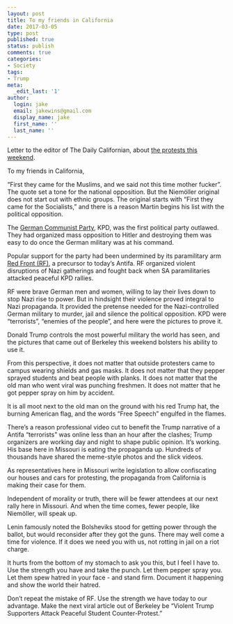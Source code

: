 ```yaml
---
layout: post
title: To my friends in California
date: 2017-03-05
type: post
published: true
status: publish
comments: true
categories:
- Society
tags:
- Trump
meta:
  _edit_last: '1'
author:
  login: jake
  email: jakewins@gmail.com
  display_name: jake
  first_name: ''
  last_name: ''
---
```


Letter to the editor of The Daily Californian, about [the protests this weekend](https://www.washingtonpost.com/news/post-nation/wp/2017/03/05/pro-trump-rally-in-berkeley-turns-violent-as-protesters-clash-with-the-presidents-supporters/).

To my friends in California,

“First they came for the Muslims, and we said not this time mother fucker”. The quote set a tone for the national opposition. But the Niemöller original does not start out with ethnic groups. The original starts with “First they came for the Socialists,” and there is a reason Martin begins his list with the political opposition.

<!--more-->

The [German Communist Party](https://en.wikipedia.org/wiki/Communist_Party_of_Germany), KPD, was the first political party outlawed. They had organized mass opposition to Hitler and destroying them was easy to do once the German military was at his command.

Popular support for the party had been undermined by its paramilitary arm [Red Front (RF)](https://en.wikipedia.org/wiki/Roter_Frontk%C3%A4mpferbund), a precursor to today’s Antifa. RF organized violent disruptions of Nazi gatherings and fought back when SA paramilitaries attacked peaceful KPD rallies.

RF were brave German men and women, willing to lay their lives down to stop Nazi rise to power. But in hindsight their violence proved integral to Nazi propaganda. It provided the pretense needed for the Nazi-controlled German military to murder, jail and silence the political opposition. KPD were “terrorists”, “enemies of the people”, and here were the pictures to prove it.

Donald Trump controls the most powerful military the world has seen, and the pictures that came out of Berkeley this weekend bolsters his ability to use it.

From this perspective, it does not matter that outside protesters came to campus wearing shields and gas masks. It does not matter that they pepper sprayed students and beat people with planks. It does not matter that the old man who went viral was punching freshmen. It does not matter that he got pepper spray on him by accident.

It is all moot next to the old man on the ground with his red Trump hat, the burning American flag, and the words “Free Speech” engulfed in the flames.

There’s a reason professional video cut to benefit the Trump narrative of a Antifa “terrorists” was online less than an hour after the clashes; Trump organizers are working day and night to shape public opinion. It’s working. His base here in Missouri is eating the propaganda up. Hundreds of thousands have shared the meme-style photos and the slick videos.

As representatives here in Missouri write legislation to allow confiscating our houses and cars for protesting, the propaganda from California is making their case for them.

Independent of morality or truth, there will be fewer attendees at our next rally here in Missouri. And when the time comes, fewer people, like Niemöller, will speak up.

Lenin famously noted the Bolsheviks stood for getting power through the ballot, but would reconsider after they got the guns. There may well come a time for violence. If it does we need you with us, not rotting in jail on a riot charge.

It hurts from the bottom of my stomach to ask you this, but I feel I have to. Use the strength you have and take the punch. Let them pepper spray you. Let them spew hatred in your face - and stand firm. Document it happening and show the world their hatred.

Don’t repeat the mistake of RF. Use the strength we have today to our advantage. Make the next viral article out of Berkeley be “Violent Trump Supporters Attack Peaceful Student Counter-Protest.”
